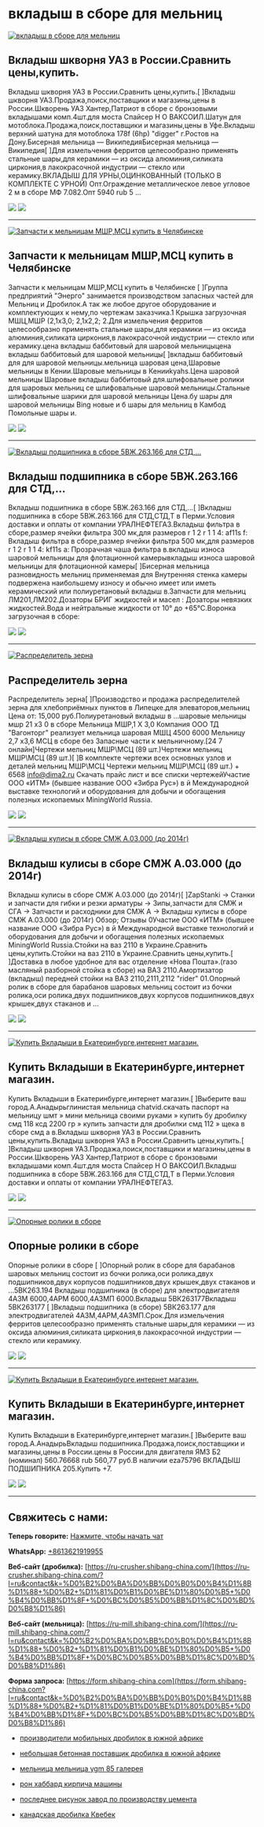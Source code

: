 # вкладыш в сборе для мельниц

<a href="https://swt.shibang-china.com/?l=ru&img&k=%D0%B2%D0%BA%D0%BB%D0%B0%D0%B4%D1%8B%D1%88+%D0%B2+%D1%81%D0%B1%D0%BE%D1%80%D0%B5+%D0%B4%D0%BB%D1%8F+%D0%BC%D0%B5%D0%BB%D1%8C%D0%BD%D0%B8%D1%86" target="_blank">![вкладыш в сборе для мельниц](http://static.shibang-china.com/all-800x300/466.jpg)</a>

## Вкладыш шкворня УАЗ в России.Сравнить цены,купить.
Вкладыш шкворня УАЗ в России.Сравнить цены,купить.[ ]Вкладыш шкворня УАЗ.Продажа,поиск,поставщики и магазины,цены в России.Шкворень УАЗ Хантер,Патриот в сборе с бронзовыми вкладышами комп.4шт.для моста Спайсер Н О ВАКСОИЛ.Шатун для мотоблока.Продажа,поиск,поставщики и магазины,цены в Уфе.Вкладыш верхний шатуна для мотоблока 178f (6hp) &quot;digger&quot; г.Ростов на Дону.Бисерная мельница — ВикипедияБисерная мельница — Википедия[ ]Для измельчения ферритов целесообразно применять стальные шары,для керамики — из оксида алюминия,силиката циркония,в лакокрасочной индустрии — стекло или керамику.ВКЛАДЫШ ДЛЯ УРНЫ,ОЦИНКОВАННЫЙ (ТОЛЬКО В КОМПЛЕКТЕ С УРНОЙ) Опт.Ограждение металлическое левое угловое 2 м в сборе МФ 7.082.Опт 5940 rub 5 …


<a href="https://whatsapp.shibangsoft.com/WhatsApp.php" target="_blank" title="WhatsApp">![](http://static.shibang-china.com/icon/whatsapp.png)</a> <a href="https://swt.shibang-china.com/?l=ru&icon&k=%D0%B2%D0%BA%D0%BB%D0%B0%D0%B4%D1%8B%D1%88+%D0%B2+%D1%81%D0%B1%D0%BE%D1%80%D0%B5+%D0%B4%D0%BB%D1%8F+%D0%BC%D0%B5%D0%BB%D1%8C%D0%BD%D0%B8%D1%86" target="_blank">![](http://static.shibang-china.com/icon/chat-ru.png)</a>

---

<a href="https://swt.shibang-china.com/?l=ru&img&k=%D0%B2%D0%BA%D0%BB%D0%B0%D0%B4%D1%8B%D1%88+%D0%B2+%D1%81%D0%B1%D0%BE%D1%80%D0%B5+%D0%B4%D0%BB%D1%8F+%D0%BC%D0%B5%D0%BB%D1%8C%D0%BD%D0%B8%D1%86" target="_blank">![Запчасти к мельницам МШР,МСЦ купить в Челябинске](http://static.shibang-china.com/all-800x300/333.jpg)</a>

## Запчасти к мельницам МШР,МСЦ купить в Челябинске
Запчасти к мельницам МШР,МСЦ купить в Челябинске [ ]Группа предприятий &quot;Энерго&quot; занимается производством запасных частей для Мельниц и Дробилок.А так же любое другое оборудование и комплектующих к нему,по чертежам заказчика.1 Крышка загрузочная МШЦ,МШР (2,1х3,0; 2,1х2,2; 2.Для измельчения ферритов целесообразно применять стальные шары,для керамики — из оксида алюминия,силиката циркония,в лакокрасочной индустрии — стекло или керамику.цена вкладыш баббитовый для шаровой мельницыцена вкладыш баббитовый для шаровой мельницы[ ]вкладыш баббитовый для для шаровой мельницы.мельница шаровая цена,Шаровые мельницы в Кении.Шаровые мельницы в Кенииkyahs.Цена шаровой мельницы Шаровые вкладыш баббитовый для.шлифовальные ролики для шаровых мельниц се шлифовальные шаровой мельницы.Стальные шлифовальные шарики для шаровой мельницы Цена.бу шары для шаровой мельницы Bing новые и б шары для мельниц в Камбод Помольные шары и.


<a href="https://whatsapp.shibangsoft.com/WhatsApp.php" target="_blank" title="WhatsApp">![](http://static.shibang-china.com/icon/whatsapp.png)</a> <a href="https://swt.shibang-china.com/?l=ru&icon&k=%D0%B2%D0%BA%D0%BB%D0%B0%D0%B4%D1%8B%D1%88+%D0%B2+%D1%81%D0%B1%D0%BE%D1%80%D0%B5+%D0%B4%D0%BB%D1%8F+%D0%BC%D0%B5%D0%BB%D1%8C%D0%BD%D0%B8%D1%86" target="_blank">![](http://static.shibang-china.com/icon/chat-ru.png)</a>

---

<a href="https://swt.shibang-china.com/?l=ru&img&k=%D0%B2%D0%BA%D0%BB%D0%B0%D0%B4%D1%8B%D1%88+%D0%B2+%D1%81%D0%B1%D0%BE%D1%80%D0%B5+%D0%B4%D0%BB%D1%8F+%D0%BC%D0%B5%D0%BB%D1%8C%D0%BD%D0%B8%D1%86" target="_blank">![Вкладыш подшипника в сборе 5ВЖ.263.166 для СТД,…](http://static.shibang-china.com/all-800x300/497.jpg)</a>

## Вкладыш подшипника в сборе 5ВЖ.263.166 для СТД,…
Вкладыш подшипника в сборе 5ВЖ.263.166 для СТД,…[ ]Вкладыш подшипника в сборе 5ВЖ.263.166 для СТД,СТД,Т в Перми.Условия доставки и оплаты от компании УРАЛНЕФТЕГАЗ.Вкладыш фильтра в сборе,размер ячейки фильтра 300 мк,для размеров r 1 2 r 1 1 4: af11s f: Вкладыш фильтра в сборе,размер ячейки фильтра 500 мк,для размеров r 1 2 r 1 1 4: kf11s a: Прозрачная чаша фильтра в.вкладыш износа шаровой мельницы для флотационной камерывкладыш износа шаровой мельницы для флотационной камеры[ ]Бисерная мельница разновидность мельниц применяемая для Внутренняя стенка камеры подвержена наибольшему износу и обычно имеет или иметь керамический или полиуретановый вкладыш в.Запчасти для мельниц ЛМ201,ЛМ202.Дозаторы БРИГ жидкостей и масел : Дозаторы невязких жидкостей.Вода и нейтральные жидкости от 10&#176; до +65&#176;С.Воронка загрузочная в сборе:


<a href="https://whatsapp.shibangsoft.com/WhatsApp.php" target="_blank" title="WhatsApp">![](http://static.shibang-china.com/icon/whatsapp.png)</a> <a href="https://swt.shibang-china.com/?l=ru&icon&k=%D0%B2%D0%BA%D0%BB%D0%B0%D0%B4%D1%8B%D1%88+%D0%B2+%D1%81%D0%B1%D0%BE%D1%80%D0%B5+%D0%B4%D0%BB%D1%8F+%D0%BC%D0%B5%D0%BB%D1%8C%D0%BD%D0%B8%D1%86" target="_blank">![](http://static.shibang-china.com/icon/chat-ru.png)</a>

---

<a href="https://swt.shibang-china.com/?l=ru&img&k=%D0%B2%D0%BA%D0%BB%D0%B0%D0%B4%D1%8B%D1%88+%D0%B2+%D1%81%D0%B1%D0%BE%D1%80%D0%B5+%D0%B4%D0%BB%D1%8F+%D0%BC%D0%B5%D0%BB%D1%8C%D0%BD%D0%B8%D1%86" target="_blank">![Распределитель зерна](http://static.shibang-china.com/all-800x300/305.jpg)</a>

## Распределитель зерна
Распределитель зерна[ ]Производство и продажа распределителей зерна для хлебоприёмных пунктов в Липецке.для элеваторов,мельниц Цена от: 15,000 руб.Полиуретановый вкладыш в …шаровые мельницы мшр 21 х3 0 в сборе Мельница МШР,1 Х 3,0 Компания ООО ТД &quot;Вагонторг&quot; реализует мельница шаровая МШЦ 4500 6000 Мельницу 2,7 х3,6 МСЦ в сборе без Запасные части к мельничному.[24 7 онлайн]Чертежи мельниц МШР\МСЦ (89 шт.)Чертежи мельниц МШР\МСЦ (89 шт.)[ ]В комплекте чертежи всех основных узлов и деталей мельниц МШР\МСЦ Чертежи мельниц МШР\МСЦ (89 шт.) + 6568 info@dima2.ru Скачать прайс лист и все списки чертежейУчастие ООО &#171;ИТМ&#187; (бывшее название ООО &#171;Зибра Рус&#187;) в й Международной выставке технологий и оборудования для добычи и обогащения полезных ископаемых MiningWorld Russia.


<a href="https://whatsapp.shibangsoft.com/WhatsApp.php" target="_blank" title="WhatsApp">![](http://static.shibang-china.com/icon/whatsapp.png)</a> <a href="https://swt.shibang-china.com/?l=ru&icon&k=%D0%B2%D0%BA%D0%BB%D0%B0%D0%B4%D1%8B%D1%88+%D0%B2+%D1%81%D0%B1%D0%BE%D1%80%D0%B5+%D0%B4%D0%BB%D1%8F+%D0%BC%D0%B5%D0%BB%D1%8C%D0%BD%D0%B8%D1%86" target="_blank">![](http://static.shibang-china.com/icon/chat-ru.png)</a>

---

<a href="https://swt.shibang-china.com/?l=ru&img&k=%D0%B2%D0%BA%D0%BB%D0%B0%D0%B4%D1%8B%D1%88+%D0%B2+%D1%81%D0%B1%D0%BE%D1%80%D0%B5+%D0%B4%D0%BB%D1%8F+%D0%BC%D0%B5%D0%BB%D1%8C%D0%BD%D0%B8%D1%86" target="_blank">![Вкладыш кулисы в сборе СМЖ А.03.000 (до 2014г)](http://static.shibang-china.com/all-800x300/1381.jpg)</a>

## Вкладыш кулисы в сборе СМЖ А.03.000 (до 2014г)
Вкладыш кулисы в сборе СМЖ А.03.000 (до 2014г)[ ]ZapStanki → Станки и запчасти для гибки и резки арматуры → Зипы,запчасти для СМЖ и СГА → Запчасти и расходники для СМЖ А → Вкладыш кулисы в сборе СМЖ А.03.000 (до 2014г) Обзор; Отзывы 0Участие ООО &#171;ИТМ&#187; (бывшее название ООО &#171;Зибра Рус&#187;) в й Международной выставке технологий и оборудования для добычи и обогащения полезных ископаемых MiningWorld Russia.Стойки на ваз 2110 в Украине.Сравнить цены,купить.Стойки на ваз 2110 в Украине.Сравнить цены,купить.[ ]Доставка в любое удобное для вас отделение &#171;Нова Пошта&#187;.(газо масляный разборной стойка в сборе) на ВАЗ 2110.Амортизатор (вкладыш) передней стойки на ВАЗ 2110,2111,2112 &quot;rider&quot; 01.Опорный ролик в сборе для барабанов шаровых мельниц состоит из бочки ролика,оси ролика,двух подшипников,двух корпусов подшипников,двух крышек,двух стаканов и …


<a href="https://whatsapp.shibangsoft.com/WhatsApp.php" target="_blank" title="WhatsApp">![](http://static.shibang-china.com/icon/whatsapp.png)</a> <a href="https://swt.shibang-china.com/?l=ru&icon&k=%D0%B2%D0%BA%D0%BB%D0%B0%D0%B4%D1%8B%D1%88+%D0%B2+%D1%81%D0%B1%D0%BE%D1%80%D0%B5+%D0%B4%D0%BB%D1%8F+%D0%BC%D0%B5%D0%BB%D1%8C%D0%BD%D0%B8%D1%86" target="_blank">![](http://static.shibang-china.com/icon/chat-ru.png)</a>

---

<a href="https://swt.shibang-china.com/?l=ru&img&k=%D0%B2%D0%BA%D0%BB%D0%B0%D0%B4%D1%8B%D1%88+%D0%B2+%D1%81%D0%B1%D0%BE%D1%80%D0%B5+%D0%B4%D0%BB%D1%8F+%D0%BC%D0%B5%D0%BB%D1%8C%D0%BD%D0%B8%D1%86" target="_blank">![Купить Вкладыши в Екатеринбурге,интернет магазин.](http://static.shibang-china.com/all-800x300/914.jpg)</a>

## Купить Вкладыши в Екатеринбурге,интернет магазин.
Купить Вкладыши в Екатеринбурге,интернет магазин.[ ]Выберите ваш город.А.Анадырьглинистая мельница chatvid.скачать паспорт на мельницу шмт &#187; мини мельница своими руками &#187; купить бу дробилку смд 118 ксд 2200 гр &#187; купить запчасти для дробилки смд 112 &#187; щека в сборе смд а в.Вкладыш шкворня УАЗ в России.Сравнить цены,купить.Вкладыш шкворня УАЗ в России.Сравнить цены,купить.[ ]Вкладыш шкворня УАЗ.Продажа,поиск,поставщики и магазины,цены в России.Шкворень УАЗ Хантер,Патриот в сборе с бронзовыми вкладышами комп.4шт.для моста Спайсер Н О ВАКСОИЛ.Вкладыш подшипника в сборе 5ВЖ.263.166 для СТД,СТД,Т в Перми.Условия доставки и оплаты от компании УРАЛНЕФТЕГАЗ.


<a href="https://whatsapp.shibangsoft.com/WhatsApp.php" target="_blank" title="WhatsApp">![](http://static.shibang-china.com/icon/whatsapp.png)</a> <a href="https://swt.shibang-china.com/?l=ru&icon&k=%D0%B2%D0%BA%D0%BB%D0%B0%D0%B4%D1%8B%D1%88+%D0%B2+%D1%81%D0%B1%D0%BE%D1%80%D0%B5+%D0%B4%D0%BB%D1%8F+%D0%BC%D0%B5%D0%BB%D1%8C%D0%BD%D0%B8%D1%86" target="_blank">![](http://static.shibang-china.com/icon/chat-ru.png)</a>

---

<a href="https://swt.shibang-china.com/?l=ru&img&k=%D0%B2%D0%BA%D0%BB%D0%B0%D0%B4%D1%8B%D1%88+%D0%B2+%D1%81%D0%B1%D0%BE%D1%80%D0%B5+%D0%B4%D0%BB%D1%8F+%D0%BC%D0%B5%D0%BB%D1%8C%D0%BD%D0%B8%D1%86" target="_blank">![Опорные ролики в сборе](http://static.shibang-china.com/all-800x300/786.jpg)</a>

## Опорные ролики в сборе
Опорные ролики в сборе [ ]Опорный ролик в сборе для барабанов шаровых мельниц состоит из бочки ролика,оси ролика,двух подшипников,двух корпусов подшипников,двух крышек,двух стаканов и …5ВК263.194 Вкладыш подшипника (в сборе) для электродвигателя 4АЗМ 6000,4АРМ 6000,4АЗМП 6000.Вкладыш 5ВК263177Вкладыш 5ВК263177 [ ]Вкладыш подшипника (в сборе) 5ВК263.177 для электродвигателей 4АЗМ,4АРМ,4АЗМП.Срок.Для измельчения ферритов целесообразно применять стальные шары,для керамики — из оксида алюминия,силиката циркония,в лакокрасочной индустрии — стекло или керамику.


<a href="https://whatsapp.shibangsoft.com/WhatsApp.php" target="_blank" title="WhatsApp">![](http://static.shibang-china.com/icon/whatsapp.png)</a> <a href="https://swt.shibang-china.com/?l=ru&icon&k=%D0%B2%D0%BA%D0%BB%D0%B0%D0%B4%D1%8B%D1%88+%D0%B2+%D1%81%D0%B1%D0%BE%D1%80%D0%B5+%D0%B4%D0%BB%D1%8F+%D0%BC%D0%B5%D0%BB%D1%8C%D0%BD%D0%B8%D1%86" target="_blank">![](http://static.shibang-china.com/icon/chat-ru.png)</a>

---

<a href="https://swt.shibang-china.com/?l=ru&img&k=%D0%B2%D0%BA%D0%BB%D0%B0%D0%B4%D1%8B%D1%88+%D0%B2+%D1%81%D0%B1%D0%BE%D1%80%D0%B5+%D0%B4%D0%BB%D1%8F+%D0%BC%D0%B5%D0%BB%D1%8C%D0%BD%D0%B8%D1%86" target="_blank">![Купить Вкладыши в Екатеринбурге,интернет магазин.](http://static.shibang-china.com/all-800x300/973.jpg)</a>

## Купить Вкладыши в Екатеринбурге,интернет магазин.
Купить Вкладыши в Екатеринбурге,интернет магазин.[ ]Выберите ваш город.А.АнадырьВкладыш подшипника.Продажа,поиск,поставщики и магазины,цены в России.цены в России.для двигателя ЯМЗ Б2 (номинал) 560.76668 rub 560,77 руб.В наличии eza75796 ВКЛАДЫШ ПОДШИПНИКА 205.Купить +7.

<a href="https://whatsapp.shibangsoft.com/WhatsApp.php" target="_blank" title="WhatsApp">![](http://static.shibang-china.com/icon/whatsapp.png)</a> <a href="https://swt.shibang-china.com/?l=ru&icon&k=%D0%B2%D0%BA%D0%BB%D0%B0%D0%B4%D1%8B%D1%88+%D0%B2+%D1%81%D0%B1%D0%BE%D1%80%D0%B5+%D0%B4%D0%BB%D1%8F+%D0%BC%D0%B5%D0%BB%D1%8C%D0%BD%D0%B8%D1%86" target="_blank">![](http://static.shibang-china.com/icon/chat-ru.png)</a>

---
## Свяжитесь с нами:

**Теперь говорите:** [Нажмите, чтобы начать чат](https://swt.shibang-china.com?l=ru&contact&k=%D0%B2%D0%BA%D0%BB%D0%B0%D0%B4%D1%8B%D1%88+%D0%B2+%D1%81%D0%B1%D0%BE%D1%80%D0%B5+%D0%B4%D0%BB%D1%8F+%D0%BC%D0%B5%D0%BB%D1%8C%D0%BD%D0%B8%D1%86)

**WhatsApp:**  [+8613621919955](https://whatsapp.shibangsoft.com/WhatsApp.php)

**Веб-сайт (дробилка):** [https://ru-crusher.shibang-china.com/](https://ru-crusher.shibang-china.com/?l=ru&contact&k=%D0%B2%D0%BA%D0%BB%D0%B0%D0%B4%D1%8B%D1%88+%D0%B2+%D1%81%D0%B1%D0%BE%D1%80%D0%B5+%D0%B4%D0%BB%D1%8F+%D0%BC%D0%B5%D0%BB%D1%8C%D0%BD%D0%B8%D1%86)

**Веб-сайт (мельница):** [https://ru-mill.shibang-china.com/](https://ru-mill.shibang-china.com/?l=ru&contact&k=%D0%B2%D0%BA%D0%BB%D0%B0%D0%B4%D1%8B%D1%88+%D0%B2+%D1%81%D0%B1%D0%BE%D1%80%D0%B5+%D0%B4%D0%BB%D1%8F+%D0%BC%D0%B5%D0%BB%D1%8C%D0%BD%D0%B8%D1%86)

**Форма запроса:** [https://form.shibang-china.com](https://form.shibang-china.com?l=ru&contact&k=%D0%B2%D0%BA%D0%BB%D0%B0%D0%B4%D1%8B%D1%88+%D0%B2+%D1%81%D0%B1%D0%BE%D1%80%D0%B5+%D0%B4%D0%BB%D1%8F+%D0%BC%D0%B5%D0%BB%D1%8C%D0%BD%D0%B8%D1%86)

* [производители мобильных дробилок в южной африке](../110/%D0%BF%D1%80%D0%BE%D0%B8%D0%B7%D0%B2%D0%BE%D0%B4%D0%B8%D1%82%D0%B5%D0%BB%D0%B8%20%D0%BC%D0%BE%D0%B1%D0%B8%D0%BB%D1%8C%D0%BD%D1%8B%D1%85%20%D0%B4%D1%80%D0%BE%D0%B1%D0%B8%D0%BB%D0%BE%D0%BA%20%D0%B2%20%D1%8E%D0%B6%D0%BD%D0%BE%D0%B9%20%D0%B0%D1%84%D1%80%D0%B8%D0%BA%D0%B5.md)

* [небольшая бетонная поставщик дробилка в южной африке](../109/%D0%BD%D0%B5%D0%B1%D0%BE%D0%BB%D1%8C%D1%88%D0%B0%D1%8F%20%D0%B1%D0%B5%D1%82%D0%BE%D0%BD%D0%BD%D0%B0%D1%8F%20%D0%BF%D0%BE%D1%81%D1%82%D0%B0%D0%B2%D1%89%D0%B8%D0%BA%20%D0%B4%D1%80%D0%BE%D0%B1%D0%B8%D0%BB%D0%BA%D0%B0%20%D0%B2%20%D1%8E%D0%B6%D0%BD%D0%BE%D0%B9%20%D0%B0%D1%84%D1%80%D0%B8%D0%BA%D0%B5.md)

* [мельница мельница ygm 85 галерея](../112/%D0%BC%D0%B5%D0%BB%D1%8C%D0%BD%D0%B8%D1%86%D0%B0%20%D0%BC%D0%B5%D0%BB%D1%8C%D0%BD%D0%B8%D1%86%D0%B0%20ygm%2085%20%D0%B3%D0%B0%D0%BB%D0%B5%D1%80%D0%B5%D1%8F.md)

* [рон хаббард кирпича машины](../109/%D1%80%D0%BE%D0%BD%20%D1%85%D0%B0%D0%B1%D0%B1%D0%B0%D1%80%D0%B4%20%D0%BA%D0%B8%D1%80%D0%BF%D0%B8%D1%87%D0%B0%20%D0%BC%D0%B0%D1%88%D0%B8%D0%BD%D1%8B.md)

* [последнее рисунок завод по производству цемента](../108/%D0%BF%D0%BE%D1%81%D0%BB%D0%B5%D0%B4%D0%BD%D0%B5%D0%B5%20%D1%80%D0%B8%D1%81%D1%83%D0%BD%D0%BE%D0%BA%20%D0%B7%D0%B0%D0%B2%D0%BE%D0%B4%20%D0%BF%D0%BE%20%D0%BF%D1%80%D0%BE%D0%B8%D0%B7%D0%B2%D0%BE%D0%B4%D1%81%D1%82%D0%B2%D1%83%20%D1%86%D0%B5%D0%BC%D0%B5%D0%BD%D1%82%D0%B0.md)

* [канадская дробилка Квебек](../115/%D0%BA%D0%B0%D0%BD%D0%B0%D0%B4%D1%81%D0%BA%D0%B0%D1%8F%20%D0%B4%D1%80%D0%BE%D0%B1%D0%B8%D0%BB%D0%BA%D0%B0%20%D0%9A%D0%B2%D0%B5%D0%B1%D0%B5%D0%BA.md)